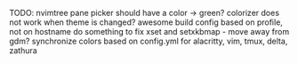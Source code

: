 TODO:
nvimtree pane picker should have a color -> green?
colorizer does not work when theme is changed?
awesome build config based on profile, not on hostname
do something to fix xset and setxkbmap - move away from gdm?
synchronize colors based on config.yml for alacritty, vim, tmux, delta, zathura
